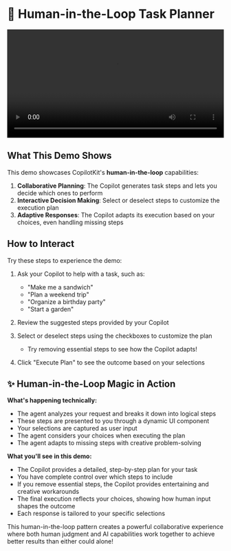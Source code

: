 # 🤝 Human-in-the-Loop Task Planner

<video width="100%" controls>
  <source src="https://screen-studio-shareable-links.67aa83ffa7fb557cd114a7156fca4e73.r2.cloudflarestorage.com/V2zfIWNf-video.mp4?X-Amz[…]aders=host&x-id=GetObject" type="video/mp4">
  Your browser does not support the video tag.
</video>

## What This Demo Shows

This demo showcases CopilotKit's **human-in-the-loop** capabilities:
1. **Collaborative Planning**: The Copilot generates task steps and lets you decide which ones to perform
2. **Interactive Decision Making**: Select or deselect steps to customize the execution plan
3. **Adaptive Responses**: The Copilot adapts its execution based on your choices, even handling missing steps

## How to Interact

Try these steps to experience the demo:
1. Ask your Copilot to help with a task, such as:
   - "Make me a sandwich"
   - "Plan a weekend trip"
   - "Organize a birthday party"
   - "Start a garden"

2. Review the suggested steps provided by your Copilot

3. Select or deselect steps using the checkboxes to customize the plan
   - Try removing essential steps to see how the Copilot adapts!

4. Click "Execute Plan" to see the outcome based on your selections

## ✨ Human-in-the-Loop Magic in Action

**What's happening technically:**
- The agent analyzes your request and breaks it down into logical steps
- These steps are presented to you through a dynamic UI component
- Your selections are captured as user input
- The agent considers your choices when executing the plan
- The agent adapts to missing steps with creative problem-solving

**What you'll see in this demo:**
- The Copilot provides a detailed, step-by-step plan for your task
- You have complete control over which steps to include
- If you remove essential steps, the Copilot provides entertaining and creative workarounds
- The final execution reflects your choices, showing how human input shapes the outcome
- Each response is tailored to your specific selections

This human-in-the-loop pattern creates a powerful collaborative experience where both human judgment and AI capabilities work together to achieve better results than either could alone!